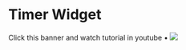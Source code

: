 # Timer Widget

Click this banner and watch tutorial in youtube • [![](https://cdn.dribbble.com/userupload/16388867/file/original-76f115e3b0ff635112206766b7e8f14d.png?resize=1600x900)](https://youtu.be/NOgI4sN5Epw?si=SeHwt94B5j3q0EaX)
